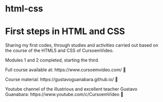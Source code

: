 # html-css
<h1>First steps in HTML and CSS</h1>
    <p>Sharing my first codes, through studies and activities carried out  based on the course of the HTML5 and CSS of CursoemVideo.</p>
    <p>Modules 1 and 2 completed, starting the third.</p>
    <p>Full course available at: https://www.cursoemvideo.com/ &#x1F517</p>
    <p>Course material: https://gustavoguanabara.github.io/ &#x1F517</p>
    <p>Youtube channel of the illustrious and excellent teacher Gustavo Guanabara: https://www.youtube.com/c/CursoemVídeo &#x1F517</p>
